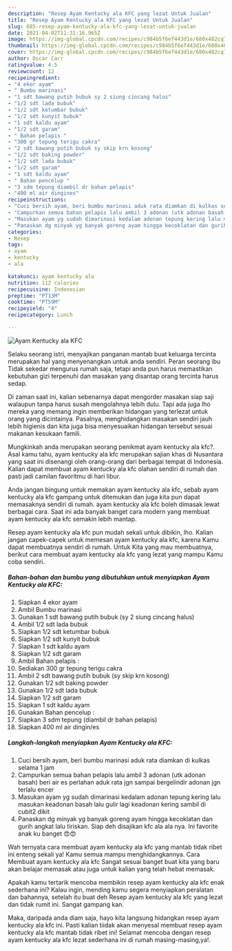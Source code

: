 ```yaml
---
description: "Resep Ayam Kentucky ala KFC yang lezat Untuk Jualan"
title: "Resep Ayam Kentucky ala KFC yang lezat Untuk Jualan"
slug: 685-resep-ayam-kentucky-ala-kfc-yang-lezat-untuk-jualan
date: 2021-04-02T11:31:16.965Z
image: https://img-global.cpcdn.com/recipes/c984b5f6ef443d1e/680x482cq70/ayam-kentucky-ala-kfc-foto-resep-utama.jpg
thumbnail: https://img-global.cpcdn.com/recipes/c984b5f6ef443d1e/680x482cq70/ayam-kentucky-ala-kfc-foto-resep-utama.jpg
cover: https://img-global.cpcdn.com/recipes/c984b5f6ef443d1e/680x482cq70/ayam-kentucky-ala-kfc-foto-resep-utama.jpg
author: Oscar Carr
ratingvalue: 4.5
reviewcount: 12
recipeingredient:
- "4 ekor ayam"
- " Bumbu marinasi"
- "1 sdt bawang putih bubuk sy 2 siung cincang halus"
- "1/2 sdt lada bubuk"
- "1/2 sdt ketumbar bubuk"
- "1/2 sdt kunyit bubuk"
- "1 sdt kaldu ayam"
- "1/2 sdt garam"
- " Bahan pelapis "
- "300 gr tepung terigu cakra"
- "2 sdt bawang putih bubuk sy skip krn kosong"
- "1/2 sdt baking powder"
- "1/2 sdt lada bubuk"
- "1/2 sdt garam"
- "1 sdt kaldu ayam"
- " Bahan pencelup "
- "3 sdm tepung diambil dr bahan pelapis"
- "400 ml air dingines"
recipeinstructions:
- "Cuci bersih ayam, beri bumbu marinasi aduk rata diamkan di kulkas selama 1 jam"
- "Campurkan semua bahan pelapis lalu ambil 3 adonan (utk adonan basah) beri air es perlahan aduk rata jgn sampai bergelindir adonan jgn terlalu encer"
- "Masukan ayam yg sudah dimarinasi kedalam adonan tepung kering lalu masukan keadonan basah lalu gulir lagi keadonan kering sambil di cubit2 dikit"
- "Panaskan dg minyak yg banyak goreng ayam hingga kecoklatan dan gurih angkat lalu tiriskan. Siap deh disajikan kfc ala ala nya. Ini favorite anak ku banget 😍😍"
categories:
- Resep
tags:
- ayam
- kentucky
- ala

katakunci: ayam kentucky ala 
nutrition: 112 calories
recipecuisine: Indonesian
preptime: "PT13M"
cooktime: "PT59M"
recipeyield: "4"
recipecategory: Lunch

---
```



![Ayam Kentucky ala KFC](https://img-global.cpcdn.com/recipes/c984b5f6ef443d1e/680x482cq70/ayam-kentucky-ala-kfc-foto-resep-utama.jpg)

Selaku seorang istri, menyajikan panganan mantab buat keluarga tercinta merupakan hal yang menyenangkan untuk anda sendiri. Peran seorang ibu Tidak sekedar mengurus rumah saja, tetapi anda pun harus memastikan kebutuhan gizi terpenuhi dan masakan yang disantap orang tercinta harus sedap.

Di zaman  saat ini, kalian sebenarnya dapat mengorder masakan siap saji walaupun tanpa harus susah mengolahnya lebih dulu. Tapi ada juga lho mereka yang memang ingin memberikan hidangan yang terlezat untuk orang yang dicintainya. Pasalnya, menghidangkan masakan sendiri jauh lebih higienis dan kita juga bisa menyesuaikan hidangan tersebut sesuai makanan kesukaan famili. 



Mungkinkah anda merupakan seorang penikmat ayam kentucky ala kfc?. Asal kamu tahu, ayam kentucky ala kfc merupakan sajian khas di Nusantara yang saat ini disenangi oleh orang-orang dari berbagai tempat di Indonesia. Kalian dapat membuat ayam kentucky ala kfc olahan sendiri di rumah dan pasti jadi camilan favoritmu di hari libur.

Anda jangan bingung untuk memakan ayam kentucky ala kfc, sebab ayam kentucky ala kfc gampang untuk ditemukan dan juga kita pun dapat memasaknya sendiri di rumah. ayam kentucky ala kfc boleh dimasak lewat berbagai cara. Saat ini ada banyak banget cara modern yang membuat ayam kentucky ala kfc semakin lebih mantap.

Resep ayam kentucky ala kfc pun mudah sekali untuk dibikin, lho. Kalian jangan capek-capek untuk memesan ayam kentucky ala kfc, karena Kamu dapat membuatnya sendiri di rumah. Untuk Kita yang mau membuatnya, berikut cara membuat ayam kentucky ala kfc yang lezat yang mampu Kamu coba sendiri.

<!--inarticleads1-->

##### Bahan-bahan dan bumbu yang dibutuhkan untuk menyiapkan Ayam Kentucky ala KFC:

1. Siapkan 4 ekor ayam
1. Ambil  Bumbu marinasi
1. Gunakan 1 sdt bawang putih bubuk (sy 2 siung cincang halus)
1. Ambil 1/2 sdt lada bubuk
1. Siapkan 1/2 sdt ketumbar bubuk
1. Siapkan 1/2 sdt kunyit bubuk
1. Siapkan 1 sdt kaldu ayam
1. Siapkan 1/2 sdt garam
1. Ambil  Bahan pelapis :
1. Sediakan 300 gr tepung terigu cakra
1. Ambil 2 sdt bawang putih bubuk (sy skip krn kosong)
1. Gunakan 1/2 sdt baking powder
1. Gunakan 1/2 sdt lada bubuk
1. Siapkan 1/2 sdt garam
1. Siapkan 1 sdt kaldu ayam
1. Gunakan  Bahan pencelup :
1. Siapkan 3 sdm tepung (diambil dr bahan pelapis)
1. Siapkan 400 ml air dingin/es




<!--inarticleads2-->

##### Langkah-langkah menyiapkan Ayam Kentucky ala KFC:

1. Cuci bersih ayam, beri bumbu marinasi aduk rata diamkan di kulkas selama 1 jam
1. Campurkan semua bahan pelapis lalu ambil 3 adonan (utk adonan basah) beri air es perlahan aduk rata jgn sampai bergelindir adonan jgn terlalu encer
1. Masukan ayam yg sudah dimarinasi kedalam adonan tepung kering lalu masukan keadonan basah lalu gulir lagi keadonan kering sambil di cubit2 dikit
1. Panaskan dg minyak yg banyak goreng ayam hingga kecoklatan dan gurih angkat lalu tiriskan. Siap deh disajikan kfc ala ala nya. Ini favorite anak ku banget 😍😍




Wah ternyata cara membuat ayam kentucky ala kfc yang mantab tidak ribet ini enteng sekali ya! Kamu semua mampu menghidangkannya. Cara Membuat ayam kentucky ala kfc Sangat sesuai banget buat kita yang baru akan belajar memasak atau juga untuk kalian yang telah hebat memasak.

Apakah kamu tertarik mencoba membikin resep ayam kentucky ala kfc enak sederhana ini? Kalau ingin, mending kamu segera menyiapkan peralatan dan bahannya, setelah itu buat deh Resep ayam kentucky ala kfc yang lezat dan tidak rumit ini. Sangat gampang kan. 

Maka, daripada anda diam saja, hayo kita langsung hidangkan resep ayam kentucky ala kfc ini. Pasti kalian tiidak akan menyesal membuat resep ayam kentucky ala kfc mantab tidak ribet ini! Selamat mencoba dengan resep ayam kentucky ala kfc lezat sederhana ini di rumah masing-masing,ya!.

